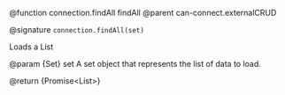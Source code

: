 @function connection.findAll findAll
@parent can-connect.externalCRUD

@signature `connection.findAll(set)`

  Loads a List

  @param {Set} set A set object that represents the list of data to load.
  
  @return {Promise<List<Instance>>}
